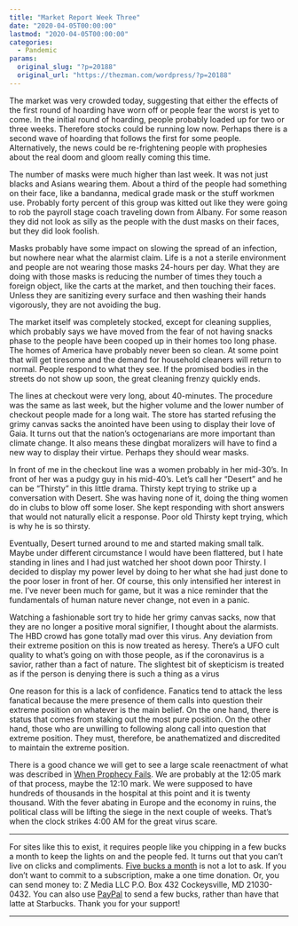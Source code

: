 ```yaml
---
title: "Market Report Week Three"
date: "2020-04-05T00:00:00"
lastmod: "2020-04-05T00:00:00"
categories:
  - Pandemic
params:
  original_slug: "?p=20188"
  original_url: "https://thezman.com/wordpress/?p=20188"
---
```


The market was very crowded today, suggesting that either the effects of
the first round of hoarding have worn off or people fear the worst is
yet to come. In the initial round of hoarding, people probably loaded up
for two or three weeks. Therefore stocks could be running low now.
Perhaps there is a second wave of hoarding that follows the first for
some people. Alternatively, the news could be re-frightening people with
prophesies about the real doom and gloom really coming this time.

The number of masks were much higher than last week. It was not just
blacks and Asians wearing them. About a third of the people had
something on their face, like a bandanna, medical grade mask or the
stuff workmen use. Probably forty percent of this group was kitted out
like they were going to rob the payroll stage coach traveling down from
Albany. For some reason they did not look as silly as the people with
the dust masks on their faces, but they did look foolish.

Masks probably have some impact on slowing the spread of an infection,
but nowhere near what the alarmist claim. Life is a not a sterile
environment and people are not wearing those masks 24-hours per day.
What they are doing with those masks is reducing the number of times
they touch a foreign object, like the carts at the market, and then
touching their faces. Unless they are sanitizing every surface and then
washing their hands vigorously, they are not avoiding the bug.

The market itself was completely stocked, except for cleaning supplies,
which probably says we have moved from the fear of not having snacks
phase to the people have been cooped up in their homes too long phase.
The homes of America have probably never been so clean. At some point
that will get tiresome and the demand for household cleaners will return
to normal. People respond to what they see. If the promised bodies in
the streets do not show up soon, the great cleaning frenzy quickly ends.

The lines at checkout were very long, about 40-minutes. The procedure
was the same as last week, but the higher volume and the lower number of
checkout people made for a long wait. The store has started refusing the
grimy canvas sacks the anointed have been using to display their love of
Gaia. It turns out that the nation’s octogenarians are more important
than climate change. It also means these dingbat moralizers will have to
find a new way to display their virtue. Perhaps they should wear masks.

In front of me in the checkout line was a women probably in her
mid-30’s. In front of her was a pudgy guy in his mid-40’s. Let’s call
her “Desert” and he can be “Thirsty” in this little drama. Thirsty kept
trying to strike up a conversation with Desert. She was having none of
it, doing the thing women do in clubs to blow off some loser. She kept
responding with short answers that would not naturally elicit a
response. Poor old Thirsty kept trying, which is why he is so thirsty.

Eventually, Desert turned around to me and started making small talk.
Maybe under different circumstance I would have been flattered, but I
hate standing in lines and I had just watched her shoot down poor
Thirsty. I decided to display my power level by doing to her what she
had just done to the poor loser in front of her. Of course, this only
intensified her interest in me. I’ve never been much for game, but it
was a nice reminder that the fundamentals of human nature never change,
not even in a panic.

Watching a fashionable sort try to hide her grimy canvas sacks, now that
they are no longer a positive moral signifier, I thought about the
alarmists. The HBD crowd has gone totally mad over this virus. Any
deviation from their extreme position on this is now treated as heresy.
There’s a UFO cult quality to what’s going on with those people, as if
the coronavirus is a savior, rather than a fact of nature. The slightest
bit of skepticism is treated as if the person is denying there is such a
thing as a virus

One reason for this is a lack of confidence. Fanatics tend to attack the
less fanatical because the mere presence of them calls into question
their extreme position on whatever is the main belief. On the one hand,
there is status that comes from staking out the most pure position. On
the other hand, those who are unwilling to following along call into
question that extreme position. They must, therefore, be anathematized
and discredited to maintain the extreme position.

There is a good chance we will get to see a large scale reenactment of
what was described in [When Prophecy
Fails](https://en.wikipedia.org/wiki/When_Prophecy_Fails). We are
probably at the 12:05 mark of that process, maybe the 12:10 mark. We
were supposed to have hundreds of thousands in the hospital at this
point and it is twenty thousand. With the fever abating in Europe and
the economy in ruins, the political class will be lifting the siege in
the next couple of weeks. That’s when the clock strikes 4:00 AM for the
great virus scare.

------------------------------------------------------------------------

For sites like this to exist, it requires people like you chipping in a
few bucks a month to keep the lights on and the people fed. It turns out
that you can’t live on clicks and compliments.
<a href="https://www.subscribestar.com/the-z-blog"
rel="noopener noreferrer" target="_blank">Five bucks a month</a> is not
a lot to ask. If you don’t want to commit to a subscription, make a one
time donation. Or, you can send money to: Z Media LLC P.O. Box 432
Cockeysville, MD 21030-0432. You can also use <a
href="https://www.paypal.com/cgi-bin/webscr?cmd=_s-xclick&amp;hosted_button_id=UDAS2Q8JYA6CN&amp;source=url"
rel="noopener noreferrer" target="_blank">PayPal</a> to send a few
bucks, rather than have that latte at Starbucks. Thank you for your
support!

------------------------------------------------------------------------
